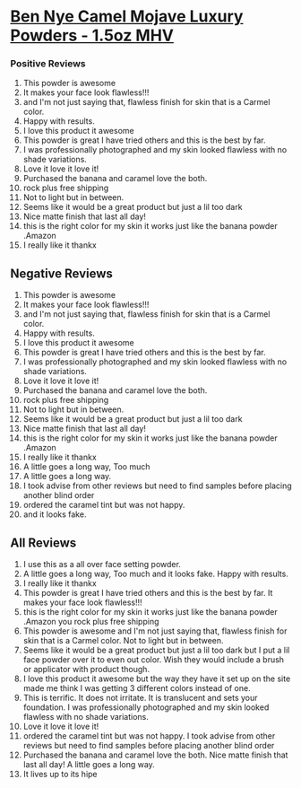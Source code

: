 # [Ben Nye Camel Mojave Luxury Powders - 1.5oz MHV](https://products.checkmycream.com/products/Ben-Nye-Camel-Mojave-Luxury-Powders-1.5oz-MHV.html)

### Positive Reviews

<ol>
      <li>This powder is awesome</li>
      <li>It makes your face look flawless!!!</li>
      <li>and I&#x27;m not just saying that, flawless finish for skin that is a Carmel color.</li>
      <li>Happy with results.</li>
      <li>I love this product it awesome</li>
      <li>This powder is great I have tried others and this is the best by far.  </li>
      <li>I was professionally photographed and my skin looked flawless with no shade variations.</li>
      <li>Love it love it love it!</li>
      <li>Purchased the banana and caramel love the both.  </li>
      <li>rock  plus free shipping</li>
      <li>Not to light but in between.</li>
      <li>Seems like it would be a great product but just a lil too dark</li>
      <li>Nice matte finish that last all day!  </li>
      <li>this is the right color  for my skin it works just like the banana powder .Amazon  </li>
      <li>I really like it thankx</li>
</ol>


<h2>Negative Reviews</h2>
<ol>
<li> This powder is awesome</li>
<li> It makes your face look flawless!!!</li>
<li> and I&#x27;m not just saying that, flawless finish for skin that is a Carmel color.</li>
<li> Happy with results.</li>
<li> I love this product it awesome</li>
<li> This powder is great I have tried others and this is the best by far.  </li>
<li> I was professionally photographed and my skin looked flawless with no shade variations.</li>
<li> Love it love it love it!</li>
<li> Purchased the banana and caramel love the both.  </li>
<li> rock  plus free shipping</li>
<li> Not to light but in between.</li>
<li> Seems like it would be a great product but just a lil too dark</li>
<li> Nice matte finish that last all day!  </li>
<li> this is the right color  for my skin it works just like the banana powder .Amazon  </li>
<li> I really like it thankx</li>
<li> A little goes a long way,  Too much</li>
<li> A little goes a long way.</li>
<li> I took advise from other reviews but need to find samples before placing another blind order</li>
<li> ordered the caramel tint but was not happy.</li>
<li> and it looks fake.  </li>
</ol>

<h2>All Reviews</h2>

<ol>
    <li> I use this as a all over face setting powder.</li>
    <li> A little goes a long way,  Too much and it looks fake.  Happy with results.</li>
    <li> I really like it thankx</li>
    <li> This powder is great I have tried others and this is the best by far.  It makes your face look flawless!!!</li>
    <li> this is the right color  for my skin it works just like the banana powder .Amazon  you rock  plus free shipping</li>
    <li> This powder is awesome and I&#x27;m not just saying that, flawless finish for skin that is a Carmel color. Not to light but in between.</li>
    <li> Seems like it would be a great product but just a lil too dark but I put a lil face powder over it to even out color. Wish they would include a brush or applicator with product though.</li>
    <li> I love this product it awesome but the way they have it set up on the site made me think I was getting 3 different colors instead of one.</li>
    <li> This is terrific. It does not irritate. It is translucent and sets your foundation. I was professionally photographed and my skin looked flawless with no shade variations.</li>
    <li> Love it love it love it!</li>
    <li> ordered the caramel tint but was not happy. I took advise from other reviews but need to find samples before placing another blind order</li>
    <li> Purchased the banana and caramel love the both.  Nice matte finish that last all day!  A little goes a long way.</li>
    <li> It lives up to its hipe</li>
</ol>




